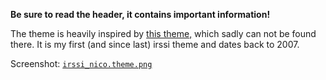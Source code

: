 **Be sure to read the header, it contains important information!**

The theme is heavily inspired by
 [this theme,](http://www.warp13.co.uk/putty#content) which sadly can not be
 found there. It is my first (and since last) irssi theme and dates back to
 2007.

Screenshot: [`irssi_nico.theme.png`](irssi_nico.theme.png)
